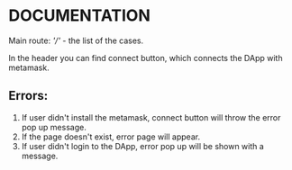 # DOCUMENTATION

Main route: _'/'_ - the list of the cases.

In the header you can find connect button, which connects the DApp with metamask.

## Errors:

1. If user didn't install the metamask, connect button will throw the error pop up message.
2. If the page doesn't exist, error page will appear.
3. If user didn't login to the DApp, error pop up will be shown with a message.
